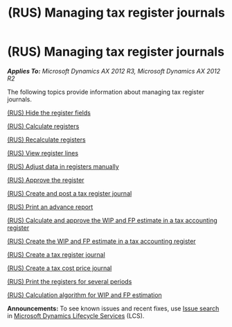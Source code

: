﻿---
title: (RUS) Managing tax register journals
TOCTitle: (RUS) Managing tax register journals
ms:assetid: 9dd79258-4816-475f-9fb7-1133aa5cf529
ms:mtpsurl: https://technet.microsoft.com/en-us/library/JJ678532(v=AX.60)
ms:contentKeyID: 49387760
ms.date: 04/18/2014
mtps_version: v=AX.60
---

# (RUS) Managing tax register journals 


_**Applies To:** Microsoft Dynamics AX 2012 R3, Microsoft Dynamics AX 2012 R2_

The following topics provide information about managing tax register journals.

[(RUS) Hide the register fields](rus-hide-the-register-fields.md)

[(RUS) Calculate registers](rus-calculate-registers.md)

[(RUS) Recalculate registers](rus-recalculate-registers.md)

[(RUS) View register lines](rus-view-register-lines.md)

[(RUS) Adjust data in registers manually](rus-adjust-data-in-registers-manually.md)

[(RUS) Approve the register](rus-approve-the-register.md)

[(RUS) Create and post a tax register journal](rus-create-and-post-a-tax-register-journal.md)

[(RUS) Print an advance report](rus-print-an-advance-report.md)

[(RUS) Calculate and approve the WIP and FP estimate in a tax accounting register](rus-calculate-and-approve-the-wip-and-fp-estimate-in-a-tax-accounting-register.md)

[(RUS) Create the WIP and FP estimate in a tax accounting register](rus-create-the-wip-and-fp-estimate-in-a-tax-accounting-register.md)

[(RUS) Create a tax register journal](rus-create-a-tax-register-journal.md)

[(RUS) Create a tax cost price journal](rus-create-a-tax-cost-price-journal.md)

[(RUS) Print the registers for several periods](rus-print-the-registers-for-several-periods.md)

[(RUS) Calculation algorithm for WIP and FP estimation](rus-calculation-algorithm-for-wip-and-fp-estimation.md)

  
**Announcements:** To see known issues and recent fixes, use [Issue search](http://go.microsoft.com/fwlink/?linkid=389258) in [Microsoft Dynamics Lifecycle Services](http://go.microsoft.com/fwlink/?linkid=306505) (LCS).

